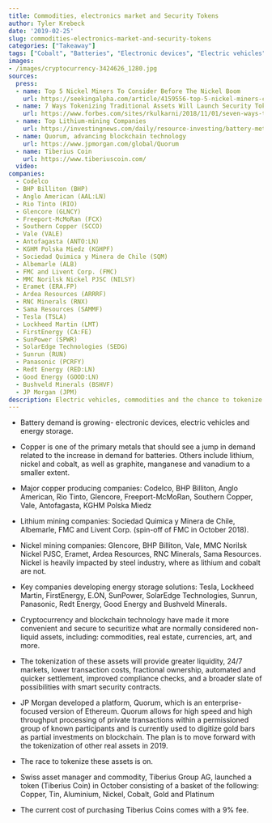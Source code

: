```yaml
---
title: Commodities, electronics market and Security Tokens
author: Tyler Krebeck
date: '2019-02-25'
slug: commodities-electronics-market-and-security-tokens
categories: ["Takeaway"]
tags: ["Cobalt", "Batteries", "Electronic devices", "Electric vehicles", "Copper", "Lithium", "Nickel", "Ethereum", "Blockchain", "Security Token"]
images:
- /images/cryptocurrency-3424626_1280.jpg
sources:
  press:
  - name: Top 5 Nickel Miners To Consider Before The Nickel Boom
    url: https://seekingalpha.com/article/4159556-top-5-nickel-miners-consider-nickel-boom?page=8
  - name: 7 Ways Tokenizing Traditional Assets Will Launch Security Tokens To Main Street In 2019
    url: https://www.forbes.com/sites/rkulkarni/2018/11/01/seven-ways-tokenizing-traditional-assets-will-launch-security-tokens-to-main-street-in-2019/#4fe3d6524b07
  - name: Top Lithium-mining Companies
    url: https://investingnews.com/daily/resource-investing/battery-metals-investing/lithium-investing/top-lithium-producers/
  - name: Quorum, advancing blockchain technology
    url: https://www.jpmorgan.com/global/Quorum
  - name: Tiberius Coin
    url: https://www.tiberiuscoin.com/
  video:
companies:
  - Codelco
  - BHP Billiton (BHP)
  - Anglo American (AAL:LN)
  - Rio Tinto (RIO)
  - Glencore (GLNCY)
  - Freeport-McMoRan (FCX)
  - Southern Copper (SCCO)
  - Vale (VALE)
  - Antofagasta (ANTO:LN)
  - KGHM Polska Miedz (KGHPF)
  - Sociedad Quimica y Minera de Chile (SQM)
  - Albemarle (ALB)
  - FMC and Livent Corp. (FMC)
  - MMC Norilsk Nickel PJSC (NILSY)
  - Eramet (ERA.FP)
  - Ardea Resources (ARRRF)
  - RNC Minerals (RNX)
  - Sama Resources (SAMMF)
  - Tesla (TSLA)
  - Lockheed Martin (LMT)
  - FirstEnergy (CA:FE)
  - SunPower (SPWR)
  - SolarEdge Technologies (SEDG)
  - Sunrun (RUN)
  - Panasonic (PCRFY)
  - Redt Energy (RED:LN)
  - Good Energy (GOOD:LN)
  - Bushveld Minerals (BSHVF)
  - JP Morgan (JPM)
description: Electric vehicles, commodities and the chance to tokenize them.
---
```


- Battery demand is growing- electronic devices, electric vehicles and energy storage.

- Copper is one of the primary metals that should see a jump in demand related to the increase in demand for batteries. Others include lithium, nickel and cobalt, as well as graphite, manganese and vanadium to a smaller extent.

- Major copper producing companies: Codelco, BHP Billiton, Anglo American, Rio Tinto, Glencore, Freeport-McMoRan, Southern Copper, Vale, Antofagasta, KGHM Polska Miedz

- Lithium mining companies:  Sociedad Quimica y Minera de Chile, Albemarle, FMC and Livent Corp. (spin-off of FMC in October 2018).

- Nickel mining companies:  Glencore, BHP Billiton, Vale, MMC Norilsk Nickel PJSC, Eramet, Ardea Resources, RNC Minerals, Sama Resources. Nickel is heavily impacted by steel industry, where as lithium and cobalt are not.

- Key companies developing energy storage solutions: Tesla, Lockheed Martin, FirstEnergy, E.ON,  SunPower, SolarEdge Technologies, Sunrun, Panasonic, Redt Energy, Good Energy and Bushveld Minerals.

- Cryptocurrency and blockchain technology have made it more convenient and secure to securitize what are normally considered non-liquid assets, including: commodities, real estate, currencies, art, and more.

- The tokenization of these assets will provide greater liquidity, 24/7 markets, lower transaction costs, fractional ownership, automated and quicker settlement, improved compliance checks, and a broader slate of possibilities with smart security contracts.  

- JP Morgan developed a platform, Quorum, which is an enterprise-focused version of Ethereum. Quorum allows for high speed and high throughput processing of private transactions within a permissioned group of known participants and is currently used to digitize gold bars as partial investments on blockchain. The plan is to move forward with the tokenization of other real assets in 2019.

- The race to tokenize these assets is on.

- Swiss asset manager and commodity, Tiberius Group AG, launched a token (Tiberius Coin) in October consisting of a basket of the following: Copper, Tin, Aluminium, Nickel, Cobalt, Gold and Platinum

- The current cost of purchasing Tiberius Coins comes with a 9% fee.  
